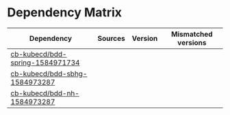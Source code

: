 # Dependency Matrix

Dependency | Sources | Version | Mismatched versions
---------- | ------- | ------- | -------------------
[cb-kubecd/bdd-spring-1584971734](https://github.com/cb-kubecd/bdd-spring-1584971734.git) |  | []() | 
[cb-kubecd/bdd-sbhg-1584973287](https://github.com/cb-kubecd/bdd-sbhg-1584973287.git) |  | []() | 
[cb-kubecd/bdd-nh-1584973287](https://github.com/cb-kubecd/bdd-nh-1584973287.git) |  | []() | 
